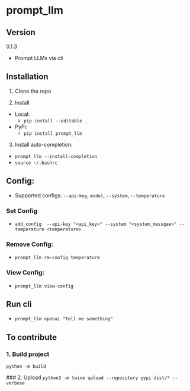 # prompt_llm

## Version
0.1.3

- Prompt LLMs via cli

## Installation

1. Clone the repo

2. Install
- Local:
    - `pip install --editable .`
- PyPi:
    - `pip install prompt_llm`

3. Install auto-completion:
- `prompt_llm --install-completion`
- `source ~/.bashrc`

## Config:
- Supported configs: `--api-key`, `model`, `--system`, `--temperature`

### Set Config
- `add_config  --api-key "<api_key>" --system "<system_messgae>" --temperature <temperature>`

### Remove Config:
- `prompt_llm rm-config temperature`

### View Config:
- `prompt_llm view-config`

## Run cli
- `prompt_llm openai "Tell me something"`


## To contribute

### 1. Build project
`python -m build`

### 2. Upload
`python3 -m twine upload --repository pypi dist/* --verbose`